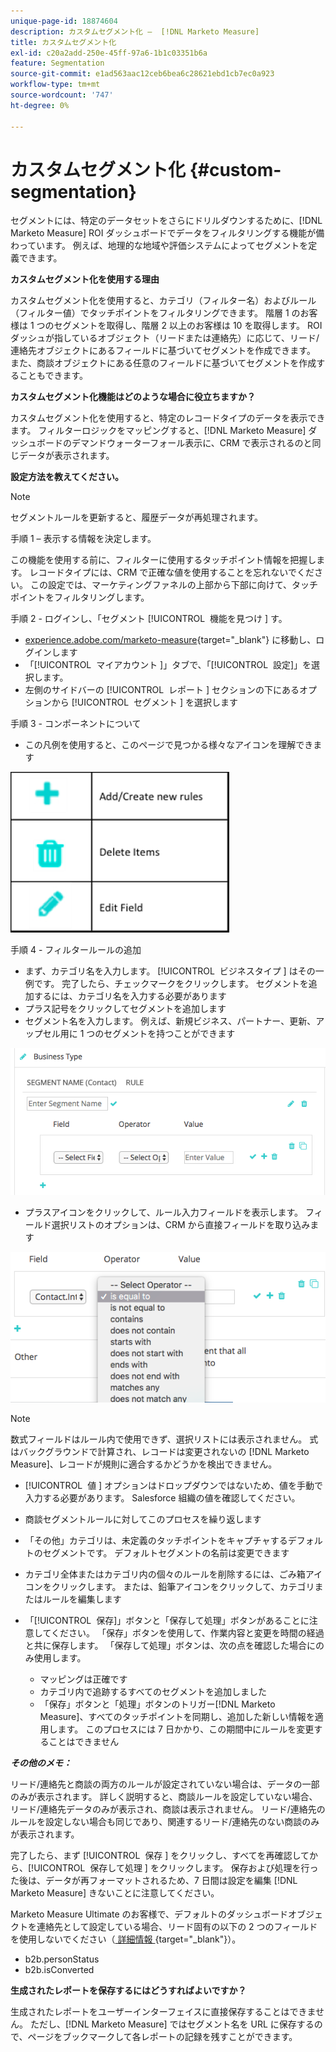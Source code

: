 ```yaml
---
unique-page-id: 18874604
description: カスタムセグメント化 –  [!DNL Marketo Measure]
title: カスタムセグメント化
exl-id: c20a2add-250e-45ff-97a6-1b1c03351b6a
feature: Segmentation
source-git-commit: e1ad563aac12ceb6bea6c28621ebd1cb7ec0a923
workflow-type: tm+mt
source-wordcount: '747'
ht-degree: 0%

---
```


# カスタムセグメント化 {#custom-segmentation}

セグメントには、特定のデータセットをさらにドリルダウンするために、[!DNL Marketo Measure] ROI ダッシュボードでデータをフィルタリングする機能が備わっています。 例えば、地理的な地域や評価システムによってセグメントを定義できます。

**カスタムセグメント化を使用する理由**

カスタムセグメント化を使用すると、カテゴリ（フィルター名）およびルール（フィルター値）でタッチポイントをフィルタリングできます。 階層 1 のお客様は 1 つのセグメントを取得し、階層 2 以上のお客様は 10 を取得します。 ROI ダッシュが指しているオブジェクト（リードまたは連絡先）に応じて、リード/連絡先オブジェクトにあるフィールドに基づいてセグメントを作成できます。 また、商談オブジェクトにある任意のフィールドに基づいてセグメントを作成することもできます。

**カスタムセグメント化機能はどのような場合に役立ちますか？**

カスタムセグメント化を使用すると、特定のレコードタイプのデータを表示できます。 フィルターロジックをマッピングすると、[!DNL Marketo Measure] ダッシュボードのデマンドウォーターフォール表示に、CRM で表示されるのと同じデータが表示されます。

**設定方法を教えてください。**

>[!NOTE]
>
>セグメントルールを更新すると、履歴データが再処理されます。

手順 1 – 表示する情報を決定します。

この機能を使用する前に、フィルターに使用するタッチポイント情報を把握します。 レコードタイプには、CRM で正確な値を使用することを忘れないでください。 この設定では、マーケティングファネルの上部から下部に向けて、タッチポイントをフィルタリングします。

手順 2 - ログインし、「セグメント [!UICONTROL &#x200B; 機能を見つけ &#x200B;] す。

* [experience.adobe.com/marketo-measure](https://experience.adobe.com/marketo-measure?lang=ja){target="_blank"} に移動し、ログインします
* 「[!UICONTROL &#x200B; マイアカウント &#x200B;]」タブで、「[!UICONTROL &#x200B; 設定 &#x200B;]」を選択します。
* 左側のサイドバーの [!UICONTROL &#x200B; レポート &#x200B;] セクションの下にあるオプションから [!UICONTROL &#x200B; セグメント &#x200B;] を選択します

手順 3 - コンポーネントについて

* この凡例を使用すると、このページで見つかる様々なアイコンを理解できます

![](assets/1.png)

手順 4 - フィルタールールの追加

* まず、カテゴリ名を入力します。 [!UICONTROL &#x200B; ビジネスタイプ &#x200B;] はその一例です。 完了したら、チェックマークをクリックします。 セグメントを追加するには、カテゴリ名を入力する必要があります
* プラス記号をクリックしてセグメントを追加します
* セグメント名を入力します。 例えば、新規ビジネス、パートナー、更新、アップセル用に 1 つのセグメントを持つことができます

![](assets/2.png)

* プラスアイコンをクリックして、ルール入力フィールドを表示します。 フィールド選択リストのオプションは、CRM から直接フィールドを取り込みます

![](assets/3.png)

>[!NOTE]
>
>数式フィールドはルール内で使用できず、選択リストには表示されません。 式はバックグラウンドで計算され、レコードは変更されないの [!DNL Marketo Measure]、レコードが規則に適合するかどうかを検出できません。

* [!UICONTROL &#x200B; 値 &#x200B;] オプションはドロップダウンではないため、値を手動で入力する必要があります。 Salesforce 組織の値を確認してください。
* 商談セグメントルールに対してこのプロセスを繰り返します
* 「その他」カテゴリは、未定義のタッチポイントをキャプチャするデフォルトのセグメントです。 デフォルトセグメントの名前は変更できます
* カテゴリ全体またはカテゴリ内の個々のルールを削除するには、ごみ箱アイコンをクリックします。 または、鉛筆アイコンをクリックして、カテゴリまたはルールを編集します
* 「[!UICONTROL &#x200B; 保存 &#x200B;]」ボタンと「保存して処理」ボタンがあることに注意してください。 「保存」ボタンを使用して、作業内容と変更を時間の経過と共に保存します。 「保存して処理」ボタンは、次の点を確認した場合にのみ使用します。

   * マッピングは正確です
   * カテゴリ内で追跡するすべてのセグメントを追加しました
   * 「保存」ボタンと「処理」ボタンのトリガー[!DNL Marketo Measure]、すべてのタッチポイントを同期し、追加した新しい情報を適用します。 このプロセスには 7 日かかり、この期間中にルールを変更することはできません

**_その他のメモ：_**

リード/連絡先と商談の両方のルールが設定されていない場合は、データの一部のみが表示されます。 詳しく説明すると、商談ルールを設定していない場合、リード/連絡先データのみが表示され、商談は表示されません。 リード/連絡先のルールを設定しない場合も同じであり、関連するリード/連絡先のない商談のみが表示されます。

完了したら、まず [!UICONTROL &#x200B; 保存 &#x200B;] をクリックし、すべてを再確認してから、[!UICONTROL &#x200B; 保存して処理 &#x200B;] をクリックします。 保存および処理を行った後は、データが再フォーマットされるため、7 日間は設定を編集 [!DNL Marketo Measure] きないことに注意してください。

Marketo Measure Ultimate のお客様で、デフォルトのダッシュボードオブジェクトを連絡先として設定している場合、リード固有の以下の 2 つのフィールドを使用しないでください（[ 詳細情報 ](/help/marketo-measure-ultimate/data-integrity-requirement.md){target="_blank"}）。

* b2b.personStatus
* b2b.isConverted

**生成されたレポートを保存するにはどうすればよいですか？**

生成されたレポートをユーザーインターフェイスに直接保存することはできません。 ただし、[!DNL Marketo Measure] ではセグメント名を URL に保存するので、ページをブックマークして各レポートの記録を残すことができます。
